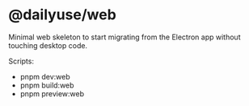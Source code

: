# @dailyuse/web

Minimal web skeleton to start migrating from the Electron app without touching desktop code.

Scripts:

- pnpm dev:web
- pnpm build:web
- pnpm preview:web
